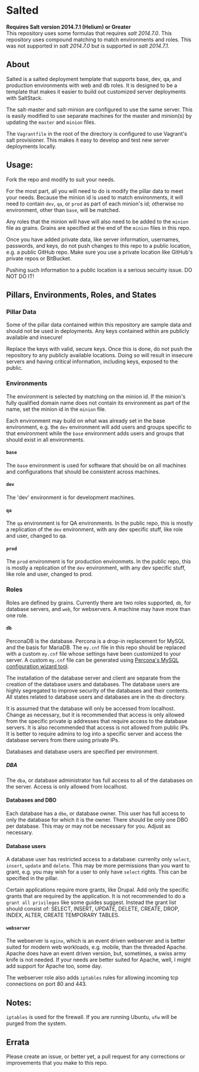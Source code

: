 Salted
=======
__Requires Salt version 2014.7.1 (Helium) or Greater__  
This repository uses some formulas that requires _salt 2014.7.0_.
This repository uses compound matching to match environments and roles. This was not supported in _salt 2014.7.0_ but is supported in _salt 2014.7.1_.

## About
Salted is a salted deployment template that supports base, dev, qa, and production environments with web and db roles. It is designed to be a template that makes it easier to build out customized server deployments with SaltStack.

The salt-master and salt-minion are configured to use the same server. This is easily modified to use separate machines for the master and minion(s) by updating the `master` and `minion` files. 

The `Vagrantfile` in the root of the directory is configured to use Vagrant's salt provisioner. This makes it easy to develop and test new server deployments locally.

## Usage:
Fork the repo and modify to suit your needs. 

For the most part, all you will need to do is modify the pillar data to meet your needs. Because the minion id is used to match environments, it will need to contain `dev`, `qa`, or `prod` as part of each minion's id; otherwise no environment, other than `base`, will be matched.

Any roles that the minion will have will also need to be added to the `minion` file as grains. Grains are specified at the end of the `minion` files in this repo.

Once you have added private data, like server information, usernames, passwords, and keys, do not push changes to this repo to a public location, e.g. a public GitHub repo. Make sure you use a private location like GitHub's private repos or BitBucket. 

Pushing such information to a public location is a serious secuirty issue. DO NOT DO IT!

## Pillars, Environments, Roles, and States
### Pillar Data
Some of the pillar data contained within this repository are sample data and should not be used in deployments. Any keys contained within are publicly available and insecure!

Replace the keys with valid, secure keys. Once this is done, do not push the repository to any publicly available locations. Doing so will result in insecure servers and having critical information, including keys, exposed to the public.

### Environments
The environment is selected by matching on the minion id. If the minion's fully qualified domain name does not contain its environment as part of the name, set the minion id in the `minion` file. 

Each environment may build on what was already set in the base environment, e.g. the `dev` environment will add users and groups specific to that environment while the `base` environment adds users and groups that should exist in all environments.

#### `base`
The `base` environment is used for software that should be on all machines and configurations that should be consistent across machines.

#### `dev`
The 'dev' environment is for development machines.

#### `qa`
The `qa` environment is for QA environments.  In the public repo, this is mostly a replication of the `dev` environment, with any dev specific stuff, like role and user, changed to qa.

#### `prod`
The `prod` environment is for production environmets.  In the public repo, this is mostly a replication of the `dev` environment, with any dev specific stuff, like role and user, changed to prod.

### Roles
Roles are defined by grains. Currently there are two roles supported, `db`, for database servers, and `web`, for webservers. A machine may have more than one role.

#### `db`
PerconaDB is the database. Percona is a drop-in replacement for MySQL and the basis for MariaDB. The `my.cnf` file in this repo should be replaced with a custom `my.cnf` file whose settings have been customized to your server. A custom `my.cnf` file can be generated using [Percona's MySQL configuration wizard tool](https://tools.percona.com/wizard).

The installation of the database server and client are separate from the creation of the database users and databases. The database users are highly segregated to improve security of the databases and their contents. All states related to database users and databases are in the `db` directory.

It is assumed that the database will only be accessed from localhost. Change as necessary, but it is recommended that access is only allowed from the specific private ip addresses that require access to the database servers. It is also recommended that access is not allowed from public IPs. It is better to require admins to log into a specific server and access the database servers from there using private IPs.

Databases and database users are specified per environment.

##### DBA
The `dba`, or database administrator has full access to all of the databases on the server. Access is only allowed from localhost. 

#### Databases and DBO
Each database has a `dbo`, or database owner. This user has full access to only the database for which it is the owner. There should be only one DBO per database. This may or may not be necessary for you. Adjust as necessary.

#### Database users
A database user has restricted access to a database: currenlty only `select`, `insert`, `update` and `delete`. This may be more permissions than you want to grant, e.g. you may wish for a user to only have `select` rights. This can be specified in the pillar.

Certain applications require more grants, like Drupal. Add only the specific grants that are required by the application. It is not recommended to do a `grant all privileges` like some guides suggest. Instead the grant list should consist of: SELECT, INSERT, UPDATE, DELETE, CREATE, DROP, INDEX, ALTER, CREATE TEMPORARY TABLES.

#### `webserver`
The webserver is `nginx`, which is an event driven webserver and is better suited for modern web workloads, e.g. mobile, than the threaded Apache. Apache does have an event driven version, but, sometimes, a swiss army knife is not needed. If your needs are better suited for Apache, well, I might add support for Apache too, some day.

The webserver role also adds `iptables` rules for allowing incoming tcp connections on port 80 and 443.

## Notes:
`iptables` is used for the firewall. If you are running Ubuntu, `ufw` will be purged from the system.

## Errata
Please create an issue, or better yet, a pull request for any corrections or improvements that you make to this repo.